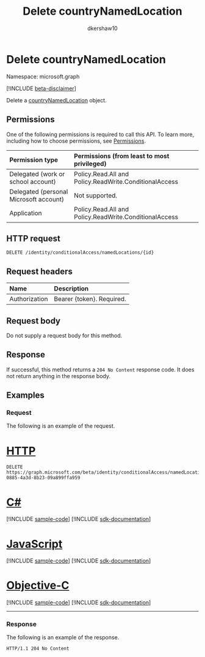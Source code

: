 ﻿---
title: "Delete countryNamedLocation"
description: "Delete a countryNamedLocation object."
localization_priority: Normal
author: "dkershaw10"
ms.prod: "microsoft-identity-platform"
doc_type: apiPageType
---

# Delete countryNamedLocation

Namespace: microsoft.graph

[!INCLUDE [beta-disclaimer](../../includes/beta-disclaimer.md)]

Delete a [countryNamedLocation](../resources/countryNamedLocation.md) object.

## Permissions

One of the following permissions is required to call this API. To learn more, including how to choose permissions, see [Permissions](/graph/permissions-reference).

| Permission type                        | Permissions (from least to most privileged)            |
| :------------------------------------- | :----------------------------------------------------- |
| Delegated (work or school account)     | Policy.Read.All and Policy.ReadWrite.ConditionalAccess |
| Delegated (personal Microsoft account) | Not supported.                                         |
| Application                            | Policy.Read.All and Policy.ReadWrite.ConditionalAccess |

## HTTP request

<!-- { "blockType": "ignored" } -->

```http
DELETE /identity/conditionalAccess/namedLocations/{id}
```

## Request headers

| Name          | Description               |
| :------------ | :------------------------ |
| Authorization | Bearer {token}. Required. |

## Request body

Do not supply a request body for this method.

## Response

If successful, this method returns a `204 No Content` response code. It does not return anything in the response body.

## Examples

### Request

The following is an example of the request.

# [HTTP](#tab/http)

<!-- {
  "blockType": "request",
  "name": "delete_countrynamedlocation"
}-->

```http
DELETE https://graph.microsoft.com/beta/identity/conditionalAccess/namedLocations/1c4427fd-0885-4a3d-8b23-09a899ffa959
```

# [C#](#tab/csharp)

[!INCLUDE [sample-code](../includes/snippets/csharp/delete-countrynamedlocation-csharp-snippets.md)]
[!INCLUDE [sdk-documentation](../includes/snippets/snippets-sdk-documentation-link.md)]

# [JavaScript](#tab/javascript)

[!INCLUDE [sample-code](../includes/snippets/javascript/delete-countrynamedlocation-javascript-snippets.md)]
[!INCLUDE [sdk-documentation](../includes/snippets/snippets-sdk-documentation-link.md)]

# [Objective-C](#tab/objc)

[!INCLUDE [sample-code](../includes/snippets/objc/delete-countrynamedlocation-objc-snippets.md)]
[!INCLUDE [sdk-documentation](../includes/snippets/snippets-sdk-documentation-link.md)]

---

### Response

The following is an example of the response.

<!-- {
  "blockType": "response",
  "truncated": true
} -->

```http
HTTP/1.1 204 No Content
```

<!-- uuid: 16cd6b66-4b1a-43a1-adaf-3a886856ed98
2019-02-04 14:57:30 UTC -->

<!-- {
  "type": "#page.annotation",
  "description": "Delete countryNamedLocation",
  "keywords": "",
  "section": "documentation",
  "tocPath": ""
}-->
